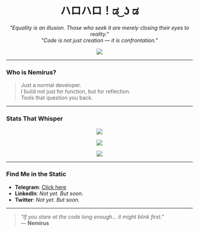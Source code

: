 <h1 align="center">ハロハロ！ಡ⁠ ͜⁠ ⁠ʖ⁠ ⁠ಡ</h1>

<p align="center">
  <i>"Equality is an illusion. Those who seek it are merely closing their eyes to reality."</i><br>
  <i>"Code is not just creation — it is confrontation."</i>
</p>

<p align="center">
  <img src="https://readme-typing-svg.demolab.com/?font=Fira+Code&size=24&duration=3000&pause=1000&color=7F7FFF&center=true&vCenter=true&width=435&lines=When+you+gaze+long+into;the+abyss,+the+abyss;gazes+also+into+you."/>
</p>

---

### **Who is Nemirus?**

> Just a normal developer.  
> I build not just for function, but for reflection.  
> Tools that question you back.

---

### **Stats That Whisper**

<p align="center">
  <img src="https://github-readme-stats.vercel.app/api?username=Nemirus&show_icons=true&theme=tokyonight&hide=issues&hide_title=true" />
</p>

<p align="center">
  <img src="https://github-readme-streak-stats.herokuapp.com?user=Nemirus&theme=tokyonight&date_format=M%20j%5B%2C%20Y%5D" />
</p>

<p align="center">
  <img src="https://github-readme-stats.vercel.app/api/top-langs/?username=Nemirus&layout=compact&theme=tokyonight" />
</p>

---

### **Find Me in the Static**

- **Telegram**: [Click here](t.me/nemirusx)
- **LinkedIn**: *Not yet. But soon.*  
- **Twitter**: *Not yet. But soon.*

---

> _"If you stare at the code long enough… it might blink first."_  
> — **Nemirus**
